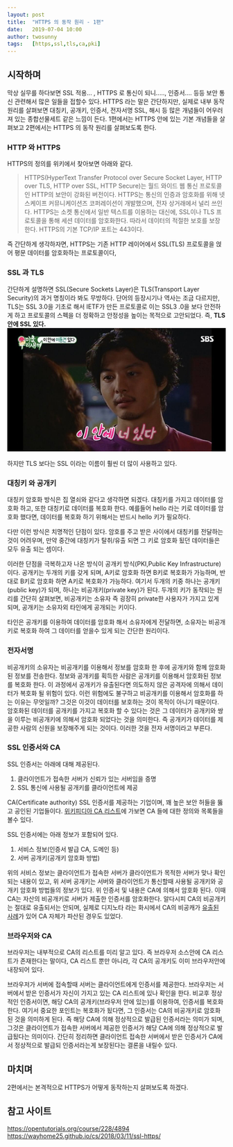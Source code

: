 ```yaml
---
layout: post
title:  "HTTPS 의 동작 원리 - 1편"
date:   2019-07-04 10:00
author: twosunny
tags:	[https,ssl,tls,ca,pki]
---
```


## 시작하며
막상 실무를 하다보면 SSL 적용... , HTTPS 로 통신이 되니....., 인증서....
등등 보안 통신 관련해서 많은 일들을 접할수 있다.
HTTPS 라는 말은 간단하지만, 실제로 내부 동작 원리를 살펴보면 대칭키, 공개키, 인증서, 전자서명
SSL, 해시 등 많은 개념들이 어우러져 있는 종합선물세트 같은 느낌이 든다.
1편에서는 HTTPS 안에 있는 기본 개념들을 살펴보고
2편에서는 HTTPS 의 동작 원리를 살펴보도록 한다.


### HTTP 와 HTTPS 

HTTPS의 정의를 위키에서 찾아보면 아래와 같다.
>HTTPS(HyperText Transfer Protocol over Secure Socket Layer, HTTP over TLS, HTTP over SSL, HTTP Secure)는 월드 와이드 웹 통신 프로토콜인 HTTP의 보안이 강화된 버전이다. 
>HTTPS는 통신의 인증과 암호화를 위해 넷스케이프 커뮤니케이션즈 코퍼레이션이 개발했으며, 전자 상거래에서 널리 쓰인다.
>HTTPS는 소켓 통신에서 일반 텍스트를 이용하는 대신에, SSL이나 TLS 프로토콜을 통해 세션 데이터를 암호화한다. 따라서 데이터의 적절한 보호를 보장한다. HTTPS의 기본 TCP/IP 포트는 443이다.

즉 간단하게 생각하자면, HTTPS는 기존 HTTP 레이어에서 SSL(TLS) 프로토콜을 얹어 평문 데이터를 암호화하는 프로토콜이다,

### SSL 과 TLS

간단하게 설명하면 SSL(Secure Sockets Layer)은 TLS(Transport Layer Security)의 
과거 명칭이라 봐도 무방하다. 단어의 등장시기나 역사는 조금 다르지만, TLS는 SSL 3.0을 기초로 해서 
IETF가 만든 프로토콜로 이는 SSL3 .0을 보다 안전하게 하고 프로토콜의 스펙을 더 정확하고 안정성을 높이는 목적으로 고안되었다.
즉, **TLS 안에 SSL 있다.**
![](/files/posts/inyou.jpg)

하지만 TLS 보다는 SSL 이라는 이름이 훨씬 더 많이 사용하고 있다.

### 대칭키 와 공개키
대칭키 암호화 방식은 집 열쇠와 같다고 생각하면 되겠다.
대칭키를 가지고 데이터를 암호화 하고, 또한 대칭키로 데이터를 복호화 한다.
예를들어 hello 라는 키로 데이터를 암호화 했다면, 데이터를 복호화 하기 위해서는 반드시 hello 키가 필요하다.

다만 이런 방식은 치명적인 단점이 있다. 암호를 주고 받은 사이에서 대칭키를 전달하는 것이 어려우며,
만약 중간에 대칭키가 탈취/유출 되면 그 키로 암호화 됬던 데이터들은 모두 유출 되는 셈이다.

이러한 단점을 극복하고자 나온 방식이 공개키 방식(PKI,Public Key Infrastructure)이다.
공개키는 두개의 키를 갖게 되며, A키로 암호화 하면 B키로 복호화가 가능하며, 반대로 B키로 암호화 하면 A키로 복호화가 가능하다.
여기서 두개의 키중 하나는 공개키(public key)가 되며, 하나는 비공개키(private key)가 된다.
두개의 키가 동작되는 원리를 간단히 살펴보면, 비공개키는 소유자 즉 굉장히 private한 사용자가 가지고 있게 되며,
공개키는 소유자외 타인에게 공개되는 키이다.

타인은 공개키를 이용하여 데이터를 암호화 해서 소유자에게 전달하면, 소유자는 비공개키로 복호화 하여
그 데이터를 얻을수 있게 되는 간단한 원리이다.

### 전자서명
비공개키의 소유자는 비공개키를 이용해서 정보를 암호화 한 후에 공개키와 함께 암호화된 정보를 전송한다. 
정보와 공개키를 획득한 사람은 공개키를 이용해서 암호화된 정보를 복호화 한다. 
이 과정에서 공개키가 유출된다면 의도하지 않은 공격자에 의해서 데이터가 복호화 될 위험이 있다. 
이런 위험에도 불구하고 비공개키를 이용해서 암호화를 하는 이유는 무엇일까? 그것은 이것이 데이터를 보호하는 것이 목적이 아니기 때문이다. 
암호화된 데이터를 공개키를 가지고 복호화 할 수 있다는 것은 그 데이터가 공개키와 쌍을 이루는 비공개키에 의해서 암호화 되었다는 것을 의미한다. 
즉 공개키가 데이터를 제공한 사람의 신원을 보장해주게 되는 것이다. 이러한 것을 전자 서명이라고 부른다.

### SSL 인증서와 CA
SSL 인증서는 아래에 대해 제공된다.
1. 클라이언트가 접속한 서버가 신뢰가 있는 서버임을 증명
2. SSL 통신에 사용될 공개키를 클라이언트에 제공

CA(Certificate authority) SSL 인증서를 제공하는 기업이며, 꽤 높은 보안 허들을 뚫고 공인된 기업들이다.
[위키피디아 CA 리스트](https://en.wikipedia.org/wiki/Certificate_authority)에 가보면 CA 들에 대한
정의와 목록들을 볼수 있다.

SSL 인증서에는 아래 정보가 포함되어 있다.
1. 서비스 정보(인증서 발급 CA, 도메인 등)
2. 서버 공개키(공개키 암호화 방법)

위의 서비스 정보는 클라이언트가 접속한 서버가 클라이언트가 목적한 서버가 맞나 확인 되는 내용이 있고,
위 서버 공개키는 서버와 클라이언트가 통신할때 사용될 공개키와 공개키 암호화 방법들의 정보가 있다.
위 인증서 및 내용은 CA에 의해서 암호화 된다. 이때 CA는 자산의 비공개키로 서버가 제출한 인증서를 암호화한다.
알다시피 CA의 비공개키는 절대로 유출되서는 안되며, 실제로 디지노타 라는 화시에서 
CA의 비공캐가 [유출된 사례](https://www.boannews.com/media/view.asp?idx=27739)가 있어 CA 자체가 파산된 경우도 있었다.    

### 브라우저와 CA
브라우저는 내부적으로 CA의 리스트를 미리 알고 있다. 즉 브라우저 소스안에 CA 리스트가 존재한다는 말이다,
CA 리스트 뿐만 아니라, 각 CA의 공개키도 이미 브라우저안에 내장되어 있다.

브라우저가 서버에 접속할때 서버는 클라이언트에게 인증서를 제공한다. 브라우저는 서버에서 받은 인증서가 자신이 가지고 있는
CA 리스트에 있나 확인을 한다. 비교후 정상적인 인증서이면, 해당 CA의 공개키(브라우저 안에 있는)를 이용하여, 인증서를 복호화한다.
여기서 중요한 포인트는 복호화가 됬다면, 그 인증서는 CA의 비공개키로 암호화 된 것을 의미하게 된다.
즉 해당 CA에 의해 정상적으로 발급된 인증서라는 의미가 되며, 그것은 클라이언트가 접속한 서버에서 제공한 인증서가 해당 CA에 의해
정상적으로 발급됬다는 의미이다.
간단히 정리하면 클라이언트 접속한 서버에서 받은 인증서가 CA에서 정상적으로 발급되 인증서라는게 보장된다는 결론을 내릴수 있다.

## 마치며
2편에서는 본격적으로 HTTPS가 어떻게 동작하는지 살펴보도록 하겠다.


## 참고 사이트
https://opentutorials.org/course/228/4894
https://wayhome25.github.io/cs/2018/03/11/ssl-https/
